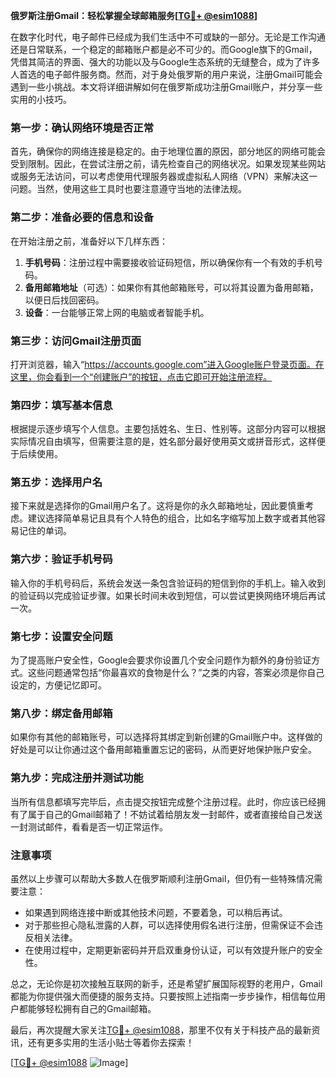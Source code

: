 **俄罗斯注册Gmail：轻松掌握全球邮箱服务[[TG💪+ @esim1088](https://t.me/s/esim1088)]**

在数字化时代，电子邮件已经成为我们生活中不可或缺的一部分。无论是工作沟通还是日常联系，一个稳定的邮箱账户都是必不可少的。而Google旗下的Gmail，凭借其简洁的界面、强大的功能以及与Google生态系统的无缝整合，成为了许多人首选的电子邮件服务商。然而，对于身处俄罗斯的用户来说，注册Gmail可能会遇到一些小挑战。本文将详细讲解如何在俄罗斯成功注册Gmail账户，并分享一些实用的小技巧。

### **第一步：确认网络环境是否正常**

首先，确保你的网络连接是稳定的。由于地理位置的原因，部分地区的网络可能会受到限制。因此，在尝试注册之前，请先检查自己的网络状况。如果发现某些网站或服务无法访问，可以考虑使用代理服务器或虚拟私人网络（VPN）来解决这一问题。当然，使用这些工具时也要注意遵守当地的法律法规。

### **第二步：准备必要的信息和设备**

在开始注册之前，准备好以下几样东西：

1. **手机号码**：注册过程中需要接收验证码短信，所以确保你有一个有效的手机号码。
2. **备用邮箱地址**（可选）：如果你有其他邮箱账号，可以将其设置为备用邮箱，以便日后找回密码。
3. **设备**：一台能够正常上网的电脑或者智能手机。

### **第三步：访问Gmail注册页面**

打开浏览器，输入“https://accounts.google.com”进入Google账户登录页面。在这里，你会看到一个“创建账户”的按钮，点击它即可开始注册流程。

### **第四步：填写基本信息**

根据提示逐步填写个人信息。主要包括姓名、生日、性别等。这部分内容可以根据实际情况自由填写，但需要注意的是，姓名部分最好使用英文或拼音形式，这样便于后续使用。

### **第五步：选择用户名**

接下来就是选择你的Gmail用户名了。这将是你的永久邮箱地址，因此要慎重考虑。建议选择简单易记且具有个人特色的组合，比如名字缩写加上数字或者其他容易记住的单词。

### **第六步：验证手机号码**

输入你的手机号码后，系统会发送一条包含验证码的短信到你的手机上。输入收到的验证码以完成验证步骤。如果长时间未收到短信，可以尝试更换网络环境后再试一次。

### **第七步：设置安全问题**

为了提高账户安全性，Google会要求你设置几个安全问题作为额外的身份验证方式。这些问题通常包括“你最喜欢的食物是什么？”之类的内容，答案必须是你自己设定的，方便记忆即可。

### **第八步：绑定备用邮箱**

如果你有其他的邮箱账号，可以选择将其绑定到新创建的Gmail账户中。这样做的好处是可以让你通过这个备用邮箱重置忘记的密码，从而更好地保护账户安全。

### **第九步：完成注册并测试功能**

当所有信息都填写完毕后，点击提交按钮完成整个注册过程。此时，你应该已经拥有了属于自己的Gmail邮箱了！不妨试着给朋友发一封邮件，或者直接给自己发送一封测试邮件，看看是否一切正常运作。

### **注意事项**

虽然以上步骤可以帮助大多数人在俄罗斯顺利注册Gmail，但仍有一些特殊情况需要注意：

- 如果遇到网络连接中断或其他技术问题，不要着急，可以稍后再试。
- 对于那些担心隐私泄露的人群，可以选择使用假名进行注册，但需保证不会违反相关法律。
- 在使用过程中，定期更新密码并开启双重身份认证，可以有效提升账户的安全性。

总之，无论你是初次接触互联网的新手，还是希望扩展国际视野的老用户，Gmail都能为你提供强大而便捷的服务支持。只要按照上述指南一步步操作，相信每位用户都能够轻松拥有自己的Gmail邮箱。

最后，再次提醒大家关注[TG💪+ @esim1088](https://t.me/s/esim1088)，那里不仅有关于科技产品的最新资讯，还有更多实用的生活小贴士等着你去探索！

[[TG💪+ @esim1088](https://t.me/s/esim1088) ![Image](https://i.postimg.cc/4NQfJmqS/Snipaste-2025-05-13-00-14-12.png)]